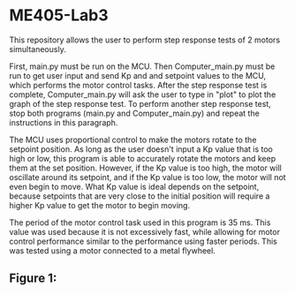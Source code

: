 # ME405-Lab3

This repository allows the user to perform step response tests of 2 motors simultaneously. 

First, main.py must be run on the MCU. Then Computer_main.py must be run to get user input and send Kp and and setpoint values to the MCU, which performs the motor control tasks. After the step response test is complete, Computer_main.py will ask the user to type in "plot" to plot the graph of the step response test.
To perform another step response test, stop both programs (main.py and Computer_main.py) and repeat the instructions in this paragraph.

The MCU uses proportional control to make the motors rotate to the setpoint position. As long as the user doesn't input a Kp value that is too high or low, this program is able to accurately rotate the motors and keep them at the set position. However, if the Kp value is too high, the motor will oscillate around its setpoint, and if the Kp value is too low, the motor will not even begin to move. What Kp value is ideal depends on the setpoint, because setpoints that are very close to the initial position will require a higher Kp value to get the motor to begin moving.

The period of the motor control task used in this program is 35 ms. This value was used because it is not excessively fast, while allowing for motor control performance similar to the performance using faster periods. This was tested using a motor connected to a metal flywheel.

## Figure 1:
